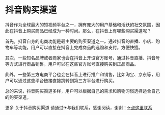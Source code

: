 # 抖音购买渠道

抖音作为全球最大的短视频平台之一，拥有庞大的用户基础和活跃的社交氛围，因此在抖音上购买商品已经成为一种时尚。那么，在抖音上有哪些购买渠道呢？

首先，抖音自身的电商功能是最主要的购买渠道之一。通过抖音的直播、小店、购物车等功能，用户可以直接在抖音上完成商品的选购和支付，方便快捷。

其次，一些知名品牌或者商家也会在抖音上开设官方账号，通过抖音直播、抖音号等方式进行商品销售，用户可以在这些官方账号直接购买到正品商品。

此外，一些第三方电商平台也会在抖音上进行推广和销售，比如淘宝、京东等，用户可以通过这些平台链接直接跳转到第三方平台进行购买。

总的来说，抖音购买渠道多样，用户可以根据自己的需求和购物习惯选择适合自己的购买渠道。

更多 关于抖音购买渠道 请通过✈与我们联系，感谢阅读，谢谢！[✈点这里联系](https://lm.k02.cc)